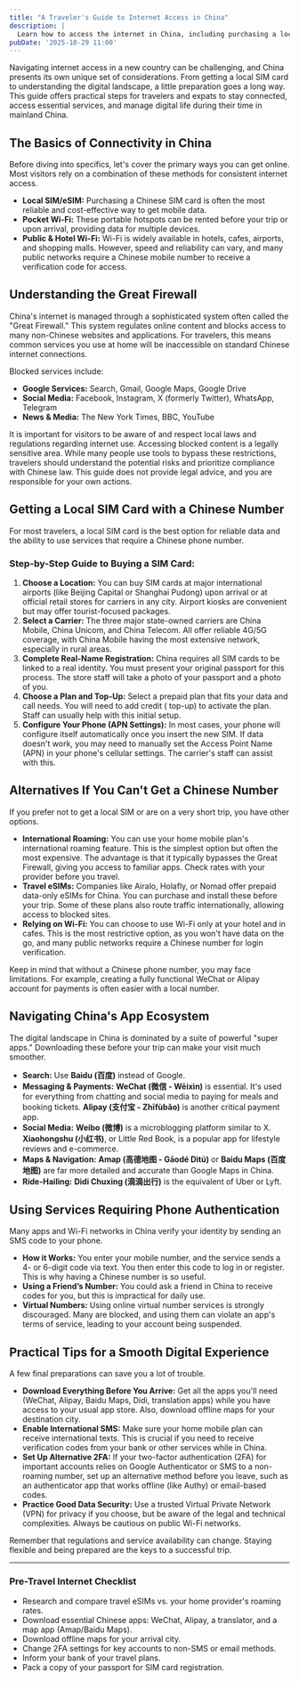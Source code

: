 ```yaml
---
title: "A Traveler's Guide to Internet Access in China"
description: |
  Learn how to access the internet in China, including purchasing a local SIM card, using Wi-Fi, dealing with internet censorship, and the most commonly used apps and services in China.
pubDate: '2025-10-29 11:00'
---
```



Navigating internet access in a new country can be challenging, and China presents its own unique set of considerations.
From getting a local SIM card to understanding the digital landscape, a little preparation goes a long way. This guide
offers practical steps for travelers and expats to stay connected, access essential services, and manage digital life
during their time in mainland China.

## The Basics of Connectivity in China

Before diving into specifics, let's cover the primary ways you can get online. Most visitors rely on a combination of
these methods for consistent internet access.

- **Local SIM/eSIM:** Purchasing a Chinese SIM card is often the most reliable and cost-effective way to get mobile
  data.
- **Pocket Wi-Fi:** These portable hotspots can be rented before your trip or upon arrival, providing data for multiple
  devices.
- **Public & Hotel Wi-Fi:** Wi-Fi is widely available in hotels, cafes, airports, and shopping malls. However, speed and
  reliability can vary, and many public networks require a Chinese mobile number to receive a verification code for
  access.

## Understanding the Great Firewall

China's internet is managed through a sophisticated system often called the "Great Firewall." This system regulates
online content and blocks access to many non-Chinese websites and applications. For travelers, this means common
services you use at home will be inaccessible on standard Chinese internet connections.

Blocked services include:

- **Google Services:** Search, Gmail, Google Maps, Google Drive
- **Social Media:** Facebook, Instagram, X (formerly Twitter), WhatsApp, Telegram
- **News & Media:** The New York Times, BBC, YouTube

It is important for visitors to be aware of and respect local laws and regulations regarding internet use. Accessing
blocked content is a legally sensitive area. While many people use tools to bypass these restrictions, travelers should
understand the potential risks and prioritize compliance with Chinese law. This guide does not provide legal advice, and
you are responsible for your own actions.

## Getting a Local SIM Card with a Chinese Number

For most travelers, a local SIM card is the best option for reliable data and the ability to use services that require a
Chinese phone number.

### Step-by-Step Guide to Buying a SIM Card:

1. **Choose a Location:** You can buy SIM cards at major international airports (like Beijing Capital or Shanghai
   Pudong) upon arrival or at official retail stores for carriers in any city. Airport kiosks are convenient but may
   offer tourist-focused packages.
2. **Select a Carrier:** The three major state-owned carriers are China Mobile, China Unicom, and China Telecom. All
   offer reliable 4G/5G coverage, with China Mobile having the most extensive network, especially in rural areas.
3. **Complete Real-Name Registration:** China requires all SIM cards to be linked to a real identity. You must present
   your original passport for this process. The store staff will take a photo of your passport and a photo of you.
4. **Choose a Plan and Top-Up:** Select a prepaid plan that fits your data and call needs. You will need to add credit (
   top-up) to activate the plan. Staff can usually help with this initial setup.
5. **Configure Your Phone (APN Settings):** In most cases, your phone will configure itself automatically once you
   insert the new SIM. If data doesn't work, you may need to manually set the Access Point Name (APN) in your phone's
   cellular settings. The carrier's staff can assist with this.

## Alternatives If You Can't Get a Chinese Number

If you prefer not to get a local SIM or are on a very short trip, you have other options.

- **International Roaming:** You can use your home mobile plan's international roaming feature. This is the simplest
  option but often the most expensive. The advantage is that it typically bypasses the Great Firewall, giving you access
  to familiar apps. Check rates with your provider before you travel.
- **Travel eSIMs:** Companies like Airalo, Holafly, or Nomad offer prepaid data-only eSIMs for China. You can purchase
  and install these before your trip. Some of these plans also route traffic internationally, allowing access to blocked
  sites.
- **Relying on Wi-Fi:** You can choose to use Wi-Fi only at your hotel and in cafes. This is the most restrictive
  option, as you won't have data on the go, and many public networks require a Chinese number for login verification.

Keep in mind that without a Chinese phone number, you may face limitations. For example, creating a fully functional
WeChat or Alipay account for payments is often easier with a local number.

## Navigating China's App Ecosystem

The digital landscape in China is dominated by a suite of powerful "super apps." Downloading these before your trip can
make your visit much smoother.

- **Search:** Use **Baidu (百度)** instead of Google.
- **Messaging & Payments:** **WeChat (微信 - Wēixìn)** is essential. It's used for everything from chatting and social
  media to paying for meals and booking tickets. **Alipay (支付宝 - Zhīfùbǎo)** is another critical payment app.
- **Social Media:** **Weibo (微博)** is a microblogging platform similar to X. **Xiaohongshu (小红书)**, or Little Red
  Book, is a popular app for lifestyle reviews and e-commerce.
- **Maps & Navigation:** **Amap (高德地图 - Gāodé Dìtú)** or **Baidu Maps (百度地图)** are far more detailed and
  accurate than Google Maps in China.
- **Ride-Hailing:** **Didi Chuxing (滴滴出行)** is the equivalent of Uber or Lyft.

## Using Services Requiring Phone Authentication

Many apps and Wi-Fi networks in China verify your identity by sending an SMS code to your phone.

- **How it Works:** You enter your mobile number, and the service sends a 4- or 6-digit code via text. You then enter
  this code to log in or register. This is why having a Chinese number is so useful.
- **Using a Friend’s Number:** You could ask a friend in China to receive codes for you, but this is impractical for
  daily use.
- **Virtual Numbers:** Using online virtual number services is strongly discouraged. Many are blocked, and using them
  can violate an app's terms of service, leading to your account being suspended.

## Practical Tips for a Smooth Digital Experience

A few final preparations can save you a lot of trouble.

- **Download Everything Before You Arrive:** Get all the apps you'll need (WeChat, Alipay, Baidu Maps, Didi, translation
  apps) while you have access to your usual app store. Also, download offline maps for your destination city.
- **Enable International SMS:** Make sure your home mobile plan can receive international texts. This is crucial if you
  need to receive verification codes from your bank or other services while in China.
- **Set Up Alternative 2FA:** If your two-factor authentication (2FA) for important accounts relies on Google
  Authenticator or SMS to a non-roaming number, set up an alternative method before you leave, such as an authenticator
  app that works offline (like Authy) or email-based codes.
- **Practice Good Data Security:** Use a trusted Virtual Private Network (VPN) for privacy if you choose, but be aware
  of the legal and technical complexities. Always be cautious on public Wi-Fi networks.

Remember that regulations and service availability can change. Staying flexible and being prepared are the keys to a
successful trip.

---

### **Pre-Travel Internet Checklist**

- Research and compare travel eSIMs vs. your home provider's roaming rates.
- Download essential Chinese apps: WeChat, Alipay, a translator, and a map app (Amap/Baidu Maps).
- Download offline maps for your arrival city.
- Change 2FA settings for key accounts to non-SMS or email methods.
- Inform your bank of your travel plans.
- Pack a copy of your passport for SIM card registration.